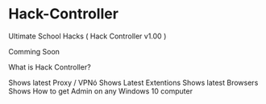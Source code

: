 # Hack-Controller
Ultimate School Hacks  ( Hack Controller v1.00 )

Comming Soon 

What is Hack Controller?

Shows latest Proxy / VPNó
Shows Latest Extentions
Shows latest Browsers 
Shows How to get Admin on any Windows 10 computer
